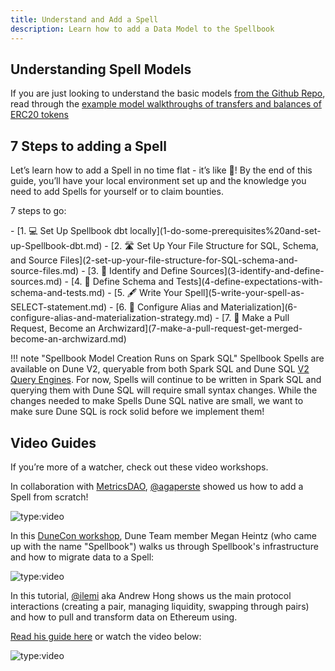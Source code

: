 ```yaml
---
title: Understand and Add a Spell
description: Learn how to add a Data Model to the Spellbook
---
```


## Understanding Spell Models

If you are just looking to understand the basic models [from the Github Repo](https://github.com/duneanalytics/spellbook), read through the [example model walkthroughs of transfers and balances of ERC20 tokens](Example%20Spell%20Models/index.md)

## 7 Steps to adding a Spell

Let’s learn how to add a Spell in no time flat - it’s like 💫! By the end of this guide, you’ll have your local environment set up and the knowledge you need to add Spells for yourself or to claim bounties.

7 steps to go:

<div class="cards grid" markdown>
- [1. 💻 Set Up Spellbook dbt locally](1-do-some-prerequisites%20and-set-up-Spellbook-dbt.md)
- [2. 🛣️ Set Up Your File Structure for SQL, Schema, and Source Files](2-set-up-your-file-structure-for-SQL-schema-and-source-files.md)
- [3. 📙 Identify and Define Sources](3-identify-and-define-sources.md)
- [4. 🧪 Define Schema and Tests](4-define-expectations-with-schema-and-tests.md)
- [5. 🖋️ Write Your Spell](5-write-your-spell-as-SELECT-statement.md)
- [6. 🎨 Configure Alias and Materialization](6-configure-alias-and-materialization-strategy.md)
- [7. 🧙 Make a Pull Request, Become an Archwizard](7-make-a-pull-request-get-merged-become-an-archwizard.md)
</div>

!!! note "Spellbook Model Creation Runs on Spark SQL"
       Spellbook Spells are available on Dune V2, queryable from both Spark SQL and Dune SQL [V2 Query Engines](/query/index.md). For now, Spells will continue to be written in Spark SQL and querying them with Dune SQL will require small syntax changes. While the changes needed to make Spells Dune SQL native are small, we want to make sure Dune SQL is rock solid before we implement them!
## Video Guides

If you’re more of a watcher, check out these video workshops.

In collaboration with [MetricsDAO](https://metricsdao.xyz/), [@agaperste](https://dune.com/agaperste) showed us how to add a Spell from scratch!

![type:video](https://www.youtube.com/embed/VdTYRxg96-E)

In this [DuneCon workshop](https://www.youtube.com/playlist?list=PLK3b5d4iK10eVQejE7O1JEwcBMA4uwdSC), Dune Team member Megan Heintz (who came up with the name "Spellbook") walks us through Spellbook's infrastructure and how to migrate data to a Spell:

![type:video](https://www.youtube.com/embed/r9pcL7dgaWs)

In this tutorial, [@ilemi](https://dune.com/ilemi) aka Andrew Hong shows us the main protocol interactions (creating a pair, managing liquidity, swapping through pairs) and how to pull and transform data on Ethereum using.

[Read his guide here](https://ath.mirror.xyz/K-S_Mwhj7osTBqN-AOWbCmfNn9TZViEkzICCmK-oObM) or watch the video below:

![type:video](https://www.youtube.com/embed/7zReSzVdV2s)
